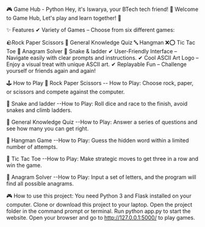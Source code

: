 🎮 Game Hub - Python
Hey, it's Iswarya, your BTech tech friend! 🚀 Welcome to Game Hub,  Let's play and learn together! 🎉

✨ Features
✔ Variety of Games – Choose from six different games:

🪨Rock Paper Scissors
🧠 General Knowledge Quiz
🔤 Hangman
❌⭕ Tic Tac Toe
🔀 Anagram Solver
🧠 Snake & ladder
✔ User-Friendly Interface – Navigate easily with clear prompts and instructions.
✔ Cool ASCII Art Logo – Enjoy a visual treat with unique ASCII art.
✔ Replayable Fun – Challenge yourself or friends again and again!

🕹️ How to Play
🎯 Rock Paper Scissors
-- How to Play: Choose rock, paper, or scissors and compete against the computer.

🎯 Snake and ladder
--How to Play: Roll dice and race to the finish, avoid snakes and climb ladders.

🎯 General Knowledge Quiz
--How to Play: Answer a series of questions and see how many you can get right.

🎯 Hangman Game
--How to Play: Guess the hidden word within a limited number of attempts.

🎯 Tic Tac Toe
--How to Play: Make strategic moves to get three in a row and win the game.

🎯 Anagram Solver
--How to Play: Input a set of letters, and the program will find all possible anagrams.

🎮 How to use this project:
You need Python 3 and Flask installed on your computer.
Clone or download this project to your laptop.
Open the project folder in the command prompt or terminal.
Run python app.py to start the website.
Open your browser and go to http://127.0.0.1:5000/ to play games.
